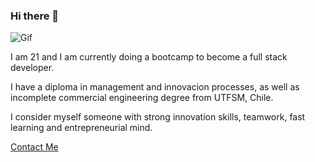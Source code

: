 ### Hi there 👋

![Gif](https://github.com/itsmisce/itsmisce/blob/main/giphy.gif)

I am 21 and I am currently doing a bootcamp to become a full stack developer.

I have a diploma in management and innovacion processes, as well as incomplete commercial engineering degree from UTFSM, Chile.

I consider myself someone with strong innovation skills, teamwork, fast learning and entrepreneurial mind.


[Contact Me](https://www.linkedin.com/in/diegotorresdu-820421186)
